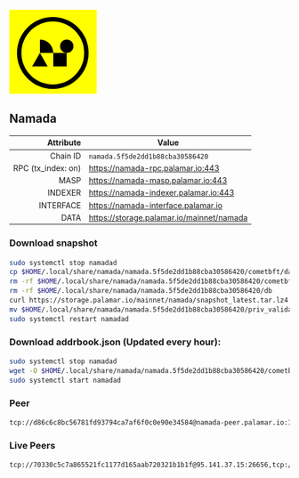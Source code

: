 ![Logo](https://raw.githubusercontent.com/Pa1amar/mainnets/refs/heads/main/namada/logo.png)
## Namada
| Attribute | Value |
|----------:|-------|
| Chain ID         | `namada.5f5de2dd1b88cba30586420` |
| RPC (tx_index: on)  | https://namada-rpc.palamar.io:443 |
| MASP  | https://namada-masp.palamar.io:443 |
| INDEXER | https://namada-indexer.palamar.io:443 |
| INTERFACE | https://namada-interface.palamar.io |
| DATA | https://storage.palamar.io/mainnet/namada |

### Download snapshot
```bash
sudo systemctl stop namadad
cp $HOME/.local/share/namada/namada.5f5de2dd1b88cba30586420/cometbft/data/priv_validator_state.json $HOME/.local/share/namada/namada.5f5de2dd1b88cba30586420/priv_validator_state.json.backup
rm -rf $HOME/.local/share/namada/namada.5f5de2dd1b88cba30586420/cometbft/data
rm -rf $HOME/.local/share/namada/namada.5f5de2dd1b88cba30586420/db
curl https://storage.palamar.io/mainnet/namada/snapshot_latest.tar.lz4 | lz4 -dc - | tar -xf - -C $HOME/.local/share/namada/namada.5f5de2dd1b88cba30586420/
mv $HOME/.local/share/namada/namada.5f5de2dd1b88cba30586420/priv_validator_state.json.backup $HOME/.local/share/namada/namada.5f5de2dd1b88cba30586420/cometbft/data/priv_validator_state.json
sudo systemctl restart namadad
```
### Download addrbook.json (Updated every hour):
```bash
sudo systemctl stop namadad
wget -O $HOME/.local/share/namada/namada.5f5de2dd1b88cba30586420/cometbft/config/addrbook.json https://storage.palamar.io/mainnet/namada/addrbook.json
sudo systemctl start namadad
```
### Peer
```bash
tcp://d86c6c8bc56781fd93794ca7af6f0c0e90e34584@namada-peer.palamar.io:16656
```



















































































































































































































































































































































































































































































































































































































































































































































































































































































































































































































































































































































































































































































































































































































































































































































































































































































































































































































































































































### Live Peers
```
tcp://70330c5c7a865521fc1177d165aab720321b1b1f@95.141.37.15:26656,tcp://74184876d3b02a7d622f177779a416aa66964bdd@51.91.105.170:26656,tcp://6b469eb00f21d6ebe344c951f599e2012f70d4e9@5.194.81.121:19904,tcp://aebbde037a88ac347c565fef002f125b6e9e0c83@51.178.74.93:26656,tcp://96f7945f9470faacce66888d798bf1f131913b6c@62.210.95.44:26656,tcp://478de66fe39df43a60f5850e5b99da4edd14de85@212.51.129.72:26706,tcp://af9b671ed74caca93cec95bbd54a51f6b65b88b3@46.17.103.41:20056,tcp://a8187523daabbc053ec992cde9975f65a085da25@46.4.29.231:5000,tcp://0edc3530905568e7963c1c39c78061a1a1ed44af@79.127.240.32:26656,tcp://91bb5973a676bb20f095d8f6d18433413cb5d78f@141.95.11.197:26656,tcp://3eb52b18e1ccfd787d558ff8a1444b39ca57575e@173.231.17.98:26656,tcp://68ede0c21b03bfeb3ace802eaafbdd2b55d5c215@161.35.198.105:38656,tcp://5c479b8d9969bb901897ebed40fc197d507f007c@144.91.119.1:26656,tcp://219c4c2475048dbaa9e01d20ebd82b913958b4d8@72.46.84.33:16656,tcp://05309c2cce2d163027a47c662066907e89cd6b99@104.251.123.123:26656,tcp://c4deb6863d50bcdd9d20b02303d010090908d6d2@192.64.82.62:26656
```
